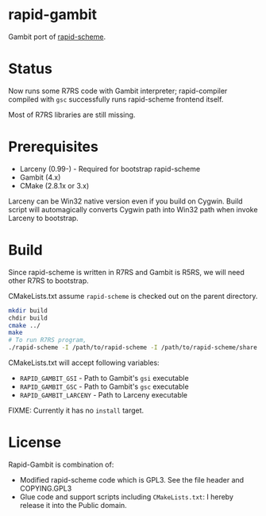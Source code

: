 # rapid-gambit

Gambit port of [rapid-scheme](https://www.rapid-scheme.org/).

# Status

Now runs some R7RS code with Gambit interpreter; rapid-compiler compiled with `gsc` successfully runs rapid-scheme frontend itself.

Most of R7RS libraries are still missing.

# Prerequisites

- Larceny (0.99-) - Required for bootstrap rapid-scheme
- Gambit (4.x)
- CMake (2.8.1x or 3.x)

Larceny can be Win32 native version even if you build on Cygwin. 
Build script will automagically converts Cygwin path into Win32 path when invoke Larceny to bootstrap. 

# Build

Since rapid-scheme is written in R7RS and Gambit is R5RS, we will need other R7RS to bootstrap.

CMakeLists.txt assume `rapid-scheme` is checked out on the parent directory.

```sh
mkdir build
chdir build
cmake ../
make
# To run R7RS program,
./rapid-scheme -I /path/to/rapid-scheme -I /path/to/rapid-scheme/share prog.scm
```

CMakeLists.txt will accept following variables:

- `RAPID_GAMBIT_GSI` - Path to Gambit's `gsi` executable
- `RAPID_GAMBIT_GSC` - Path to Gambit's `gsc` executable
- `RAPID_GAMBIT_LARCENY` - Path to Larceny executable

FIXME: Currently it has no `install` target.

# License

Rapid-Gambit is combination of:

- Modified rapid-scheme code which is GPL3. See the file header and COPYING.GPL3
- Glue code and support scripts including `CMakeLists.txt`:
  I hereby release it into the Public domain.


